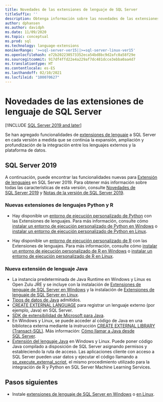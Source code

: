 ```yaml
---
title: Novedades de las extensiones de lenguaje de SQL Server
titleSuffix: ''
description: Obtenga información sobre las novedades de las extensiones de lenguaje de SQL Server que amplía, amplía y profundiza la integración entre lenguajes externos y la plataforma de datos.
author: dphansen
ms.author: davidph
ms.date: 11/09/2020
ms.topic: conceptual
ms.prod: sql
ms.technology: language-extensions
monikerRange: '>=sql-server-ver15||>=sql-server-linux-ver15'
ms.openlocfilehash: e72b202230573352eca54bd8bc9d2afc0a58f29e
ms.sourcegitcommit: 917df4ffd22e4a229af7dc481dcce3ebba0aa4d7
ms.translationtype: HT
ms.contentlocale: es-ES
ms.lasthandoff: 02/10/2021
ms.locfileid: "100070627"
---
```

# <a name="whats-new-in-sql-server-language-extensions"></a>Novedades de las extensiones de lenguaje de SQL Server
[!INCLUDE [SQL Server 2019 and later](../includes/applies-to-version/sqlserver2019.md)]

Se han agregado funcionalidades de [extensiones de lenguaje](language-extensions-overview.md) a SQL Server en cada versión a medida que se continúa la expansión, ampliación y profundización de la integración entre los lenguajes externos y la plataforma de datos.

## <a name="sql-server-2019"></a>SQL Server 2019

A continuación, puede encontrar las funcionalidades nuevas para [Extensión de lenguajes](language-extensions-overview.md) en SQL Server 2019. Para obtener más información sobre todas las características de esta versión, consulte [Novedades de SQL Server 2019](../sql-server/what-s-new-in-sql-server-ver15.md) y [Notas de la versión de SQL Server 2019](../sql-server/sql-server-version-15-release-notes.md).

### <a name="new-python-and-r-language-extensions"></a>Nuevas extensiones de lenguajes Python y R

- Hay disponible un [entorno de ejecución personalizado de Python](../machine-learning/install/custom-runtime-python.md) con las Extensiones de lenguajes. Para más información, consulte cómo [instalar un entorno de ejecución personalizado de Python en Windows](../machine-learning/install/custom-runtime-python.md?view=sql-server-ver15&preserve-view=true) o [instalar un entorno de ejecución personalizado de Python en Linux](../machine-learning/install/custom-runtime-python.md?view=sql-server-linux-ver15&preserve-view=true).

- Hay disponible un [entorno de ejecución personalizado de R](../machine-learning/install/custom-runtime-r.md) con las Extensiones de lenguajes. Para más información, consulte cómo [instalar un entorno de ejecución personalizado de R en Windows](../machine-learning/install/custom-runtime-r.md?view=sql-server-ver15&preserve-view=true) o [instalar un entorno de ejecución personalizado de R en Linux](../machine-learning/install/custom-runtime-r.md?view=sql-server-linux-ver15&preserve-view=true).

### <a name="new-java-language-extension"></a>Nueva extensión de lenguaje Java

- La instancia predeterminada de Java Runtime en Windows y Linux es Open Zulu JRE y se incluye con la instalación de [Extensiones de lenguaje de SQL Server en Windows](install/windows-java.md) y la instalación de [Extensiones de lenguaje de SQL Server en Linux](../linux/sql-server-linux-setup-language-extensions-java.md).
- [Tipos de datos de Java](how-to/java-to-sql-data-types.md) admitidos.
- [CREATE EXTERNAL LANGUAGE](../t-sql/statements/create-external-language-transact-sql.md) para registrar un lenguaje externo (por ejemplo, Java) en SQL Server.
- [SDK de extensibilidad de Microsoft para Java](how-to/extensibility-sdk-java-sql-server.md).
- En Windows y Linux, se puede acceder al código de Java en una biblioteca externa mediante la instrucción [CREATE EXTERNAL LIBRARY (Transact-SQL)](../t-sql/statements/create-external-library-transact-sql.md). Más información: [Cómo llamar a Java desde SQL Server](how-to/call-java-from-sql.md).
- [Extensión del lenguaje Java](language-extensions-overview.md) en Windows y Linux. Puede poner código Java compilado a disposición de SQL Server asignando permisos y estableciendo la ruta de acceso. Las aplicaciones cliente con acceso a SQL Server pueden usar datos y ejecutar el código llamando a [sp_execute_external_script](../relational-databases/system-stored-procedures/sp-execute-external-script-transact-sql.md), el mismo procedimiento utilizado para la integración de R y Python en SQL Server Machine Learning Services.

## <a name="next-steps"></a>Pasos siguientes

+ Instale [extensiones de lenguaje de SQL Server en Windows](install/windows-java.md) o [en Linux](../linux/sql-server-linux-setup-language-extensions-java.md).
